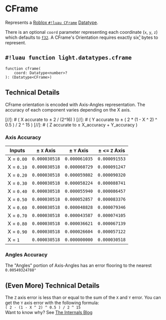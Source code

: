 # CFrame

Represents a
<a href="https://create.roblox.com/docs/reference/engine/datatypes/CFrame" target="_blank">Roblox `#!luau CFrame`</a>
[Datatype](../index.md#what-is-a-datatype).

There is an optional `coord` parameter representing each coordinate (`x`, `y`, `z`) which defaults to
[`f32`](../numbers/floats.md). A CFrame's Orientation requires exactly six[¹](#technical-details) bytes to represent.

## `#!luau function light.datatypes.cframe`

```luau title='<!-- shared --> <!-- sync -->'
function cframe(
    coord: Datatype<number>?
): (Datatype<CFrame>)
```

## Technical Details

CFrame orientation is encoded with Axis-Angles representation. The accuracy of each component varies depending on the X
axis.

[//]: # ( X accurate to ± 2 / (2^16) )
[//]: # ( Y accurate to ± ( 2 * (1 - X ^ 2) ^ 0.5 ) / 2 ^ 15 )
[//]: # ( Z accurate to ± X_accuracy + Y_accuracy )

### Axis Accuracy

| Inputs     | ± `X` Axis    | ± `Y` Axis    | ± <= `Z` Axis  |
| ---------- | ------------- | ------------- | ------------- |
| X = `0.00` | `0.000030518` | `0.000061035` | `0.000091553` |
| X = `0.10` | `0.000030518` | `0.000060729` | `0.000091247` |
| X = `0.20` | `0.000030518` | `0.000059802` | `0.000090320` |
| X = `0.30` | `0.000030518` | `0.000058224` | `0.000088741` |
| X = `0.40` | `0.000030518` | `0.000055940` | `0.000086457` |
| X = `0.50` | `0.000030518` | `0.000052857` | `0.000083376` |
| X = `0.60` | `0.000030518` | `0.000048828` | `0.000079346` |
| X = `0.70` | `0.000030518` | `0.000043587` | `0.000074105` |
| X = `0.80` | `0.000030518` | `0.000036621` | `0.000067139` |
| X = `0.90` | `0.000030518` | `0.000026604` | `0.000057122` |
| X = `1`    | `0.000030518` | `0.000000000` | `0.000030518` |

### Angles Accuracy

The "Angles" portion of Axis-Angles has an error flooring to the nearest `0.00549324788°`

## (Even More) Technical Details

The `Z` axis error is less than or equal to the sum of the `X` and `Y` error.
You can get the `Y` axis error with the following formula:
<br>`( 2 · (1 - X ^ 2) ^ 0.5 ) / 2 ^ 15`
<br>Want to know why? See [The Internals Blog](../../../blog/internals/cframe_encoding.md)
